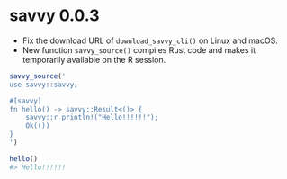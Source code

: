 # savvy 0.0.3

* Fix the download URL of `download_savvy_cli()` on Linux and macOS.
* New function `savvy_source()` compiles Rust code and makes it temporarily
  available on the R session.

``` r
savvy_source('
use savvy::savvy;

#[savvy]
fn hello() -> savvy::Result<()> {
    savvy::r_println!("Hello!!!!!!");
    Ok(())
}
')

hello()
#> Hello!!!!!!
```
